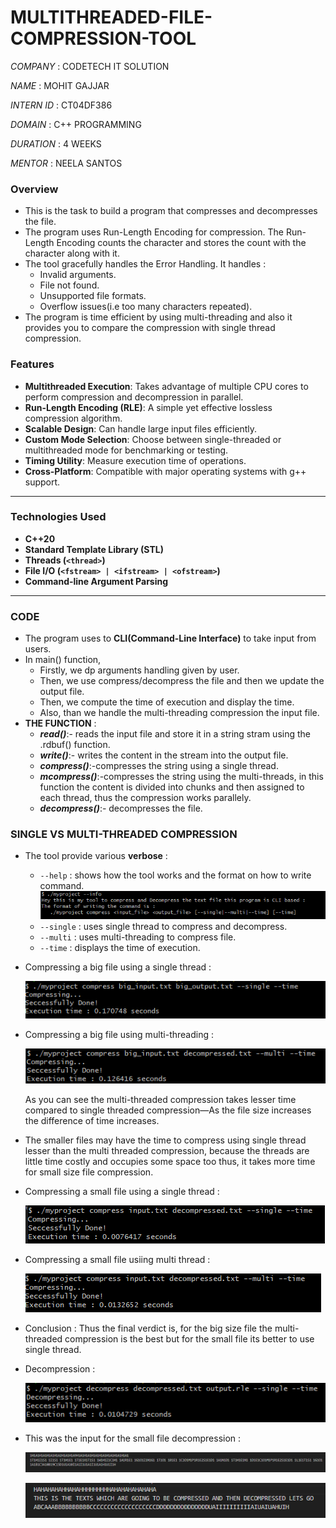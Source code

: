 # MULTITHREADED-FILE-COMPRESSION-TOOL

*COMPANY* : CODETECH IT SOLUTION

*NAME* : MOHIT GAJJAR

*INTERN ID* : CT04DF386

*DOMAIN* : C++ PROGRAMMING

*DURATION* : 4 WEEKS

*MENTOR* : NEELA SANTOS

### Overview

- This is the task to build a program that compresses and decompresses the file.
- The program uses Run-Length Encoding for compression. The Run-Length Encoding counts the character and stores the count with the character along with it.
- The tool gracefully handles the Error Handling. It handles : 
    - Invalid arguments.
    - File not found.
    - Unsupported file formats.
    - Overflow issues(i.e too many characters repeated).
- The program is time efficient by using multi-threading and also it provides you to compare the compression with single thread compression.

### Features

- **Multithreaded Execution**: Takes advantage of multiple CPU cores to perform compression and decompression in parallel.
- **Run-Length Encoding (RLE)**: A simple yet effective lossless compression algorithm.
- **Scalable Design**: Can handle large input files efficiently.
- **Custom Mode Selection**: Choose between single-threaded or multithreaded mode for benchmarking or testing.
- **Timing Utility**: Measure execution time of operations.
- **Cross-Platform**: Compatible with major operating systems with g++ support.

---

### Technologies Used

- **C++20**
- **Standard Template Library (STL)**
- **Threads (`<thread>`)**
- **File I/O (`<fstream> | <ifstream> | <ofstream>`)**
- **Command-line Argument Parsing**

---

### CODE

- The program uses to **CLI(Command-Line Interface)** to take input from users.
- In main() function,
    - Firstly, we dp arguments handling given by user.
    - Then, we use compress/decompress the file and then we update the output file.
    - Then, we compute the time of execution and display the time.
    - Also, than we handle the multi-threading compression the input file.
- **THE FUNCTION** :
    - ***read()***:- reads the input file and store it in a string stram using the .rdbuf() function.
    - ***write()***:- writes the content in the stream into the output file.
    - ***compress()***:-compresses the string using a single thread.
    - ***mcompress()***:-compresses the string using the multi-threads, in this function the content is divided into chunks and then assigned to each thread, thus the compression works parallely.
    - ***decompress()***:- decompresses the file.

### SINGLE VS MULTI-THREADED COMPRESSION
 
- The tool provide various **verbose** :
    - `--help` : shows how the tool works and the format on how to write command.
        ![output-1](image.png)
    - `--single` : uses single thread to compress and decompress.
    - `--multi` : uses multi-threading to compress file.
    - `--time` : displays the time of execution.

- Compressing a big file using a single thread :

    ![big_file_single_thread](image-1.png)

- Compressing a big file using multi-threading : 

    ![big_file_multi_thread](image-2.png)

    As you can see the multi-threaded compression takes lesser time compared to single threaded compression—As the file size increases the difference of time increases.

- The smaller files may have the time to compress using single thread lesser than the multi threaded compression, because the threads are little time costly and occupies some space too thus, it takes more time for small size file compression.

- Compressing a small file using a single thread : 

    ![small_file_single_thread](image-3.png)

- Compressing a small file usiing multi thread : 

    ![small_file_multi_thread](image-4.png)

- Conclusion : Thus the final verdict is, for the big size file the multi-threaded compression is the best but for the small file its better to use single thread.

- Decompression :

    ![decompression](image-5.png)

- This was the input for the small file decompression :

    ![input](image-6.png)
  
    ![output](image-7.png)
